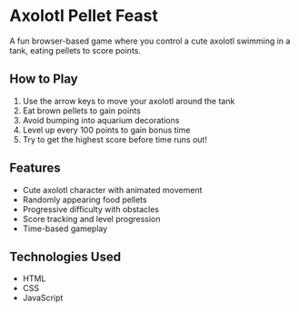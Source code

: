 # Axolotl Pellet Feast

A fun browser-based game where you control a cute axolotl swimming in a tank, eating pellets to score points.

## How to Play
1. Use the arrow keys to move your axolotl around the tank
2. Eat brown pellets to gain points
3. Avoid bumping into aquarium decorations
4. Level up every 100 points to gain bonus time
5. Try to get the highest score before time runs out!

## Features
- Cute axolotl character with animated movement
- Randomly appearing food pellets
- Progressive difficulty with obstacles
- Score tracking and level progression
- Time-based gameplay

## Technologies Used
- HTML
- CSS
- JavaScript
